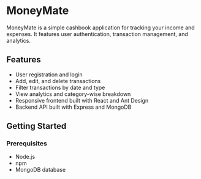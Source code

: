 # MoneyMate

MoneyMate is a simple cashbook application for tracking your income and expenses. It features user authentication, transaction management, and analytics.

## Features

- User registration and login
- Add, edit, and delete transactions
- Filter transactions by date and type
- View analytics and category-wise breakdown
- Responsive frontend built with React and Ant Design
- Backend API built with Express and MongoDB

## Getting Started

### Prerequisites

- Node.js
- npm
- MongoDB database